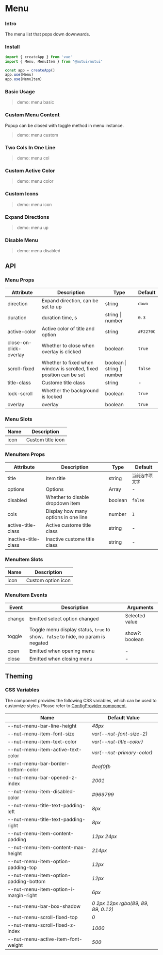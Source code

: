 # Menu

### Intro

The menu list that pops down downwards.

### Install

```js
import { createApp } from 'vue'
import { Menu, MenuItem } from '@nutui/nutui'

const app = createApp()
app.use(Menu)
app.use(MenuItem)
```

### Basic Usage

> demo: menu basic

### Custom Menu Content

Popup can be closed with toggle method in menu instance.

> demo: menu custom

### Two Cols In One Line

> demo: menu col

### Custom Active Color

> demo: menu color

### Custom Icons

> demo: menu icon

### Expand Directions

> demo: menu up

### Disable Menu

> demo: menu disabled

## API

### Menu Props

| Attribute | Description | Type | Default |
| --- | --- | --- | --- |
| direction | Expand direction, can be set to up | string | `down` |
| duration | duration time, s | string \| number | `0.3` |
| active-color | Active color of title and option | string | `#F2270C` |
| close-on-click-overlay | Whether to close when overlay is clicked | boolean | `true` |
| scroll-fixed | Whether to fixed when window is scrolled, fixed position can be set | boolean \| string \| number | `false` |
| title-class | Custome title class | string | - |
| lock-scroll | Whether the background is locked | boolean | `true` |
| overlay | overlay | boolean | `true` |

### Menu Slots

| Name | Description |
| --- | --- |
| icon | Custom title icon |

### MenuItem Props

| Attribute | Description | Type | Default |
| --- | --- | --- | --- |
| title | Item title | string | `当前选中项文字` |
| options | Options | Array | - |
| disabled | Whether to disable dropdown item | boolean | `false` |
| cols | Display how many options in one line | number | `1` |
| active-title-class | Active custome title class | string | - |
| inactive-title-class | Inactive custome title class | string | - |

### MenuItem Slots

| Name | Description |
| --- | --- |
| icon | Custom option icon |

### MenuItem Events

| Event | Description | Arguments |
| --- | --- | --- |
| change | Emitted select option changed | Selected value |
| toggle | Toggle menu display status, `true` to show，`false` to hide, no param is negated | show?: boolean |
| open | Emitted when opening menu | - |
| close | Emitted when closing menu | - |

## Theming

### CSS Variables

The component provides the following CSS variables, which can be used to customize styles. Please refer to [ConfigProvider component](#/en-US/component/configprovider).

| Name | Default Value |
| --- | --- |
| --nut-menu-bar-line-height | _48px_ |
| --nut-menu-item-font-size | _var(--nut-font-size-2)_ |
| --nut-menu-item-text-color | _var(--nut-title-color)_ |
| --nut-menu-item-active-text-color | _var(--nut-primary-color)_ |
| --nut-menu-bar-border-bottom-color | _#eaf0fb_ |
| --nut-menu-bar-opened-z-index | _2001_ |
| --nut-menu-item-disabled-color | _#969799_ |
| --nut-menu-title-text-padding-left | _8px_ |
| --nut-menu-title-text-padding-right | _8px_ |
| --nut-menu-item-content-padding | _12px 24px_ |
| --nut-menu-item-content-max-height | _214px_ |
| --nut-menu-item-option-padding-top | _12px_ |
| --nut-menu-item-option-padding-bottom | _12px_ |
| --nut-menu-item-option-i-margin-right | _6px_ |
| --nut-menu-bar-box-shadow | _0 2px 12px rgba(89, 89, 89, 0.12)_ |
| --nut-menu-scroll-fixed-top | _0_ |
| --nut-menu-scroll-fixed-z-index | _1000_ |
| --nut-menu-active-item-font-weight | _500_ |
